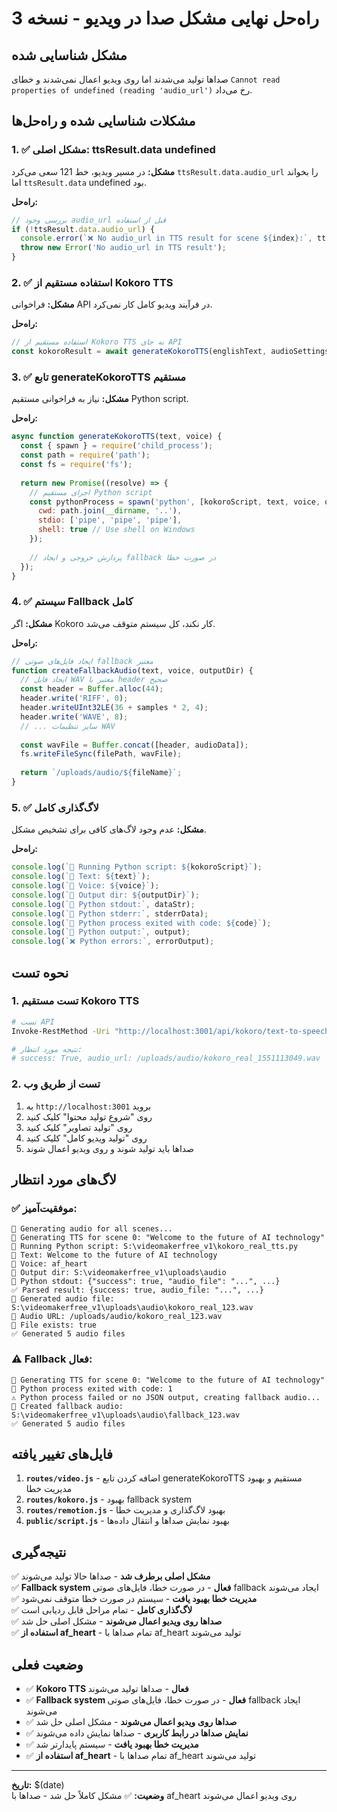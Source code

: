 # راه‌حل نهایی مشکل صدا در ویدیو - نسخه 3

## مشکل شناسایی شده
صداها تولید می‌شدند اما روی ویدیو اعمال نمی‌شدند و خطای `Cannot read properties of undefined (reading 'audio_url')` رخ می‌داد.

## مشکلات شناسایی شده و راه‌حل‌ها

### 1. ✅ **مشکل اصلی: ttsResult.data undefined**
**مشکل:** در مسیر ویدیو، خط 121 سعی می‌کرد `ttsResult.data.audio_url` را بخواند اما `ttsResult.data` undefined بود.

**راه‌حل:**
```javascript
// بررسی وجود audio_url قبل از استفاده
if (!ttsResult.data.audio_url) {
  console.error(`❌ No audio_url in TTS result for scene ${index}:`, ttsResult.data);
  throw new Error('No audio_url in TTS result');
}
```

### 2. ✅ **استفاده مستقیم از Kokoro TTS**
**مشکل:** فراخوانی API در فرآیند ویدیو کامل کار نمی‌کرد.

**راه‌حل:**
```javascript
// استفاده مستقیم از Kokoro TTS به جای API
const kokoroResult = await generateKokoroTTS(englishText, audioSettings.voice || 'af_heart');
```

### 3. ✅ **تابع generateKokoroTTS مستقیم**
**مشکل:** نیاز به فراخوانی مستقیم Python script.

**راه‌حل:**
```javascript
async function generateKokoroTTS(text, voice) {
  const { spawn } = require('child_process');
  const path = require('path');
  const fs = require('fs');
  
  return new Promise((resolve) => {
    // اجرای مستقیم Python script
    const pythonProcess = spawn('python', [kokoroScript, text, voice, outputDir], {
      cwd: path.join(__dirname, '..'),
      stdio: ['pipe', 'pipe', 'pipe'],
      shell: true // Use shell on Windows
    });
    
    // پردازش خروجی و ایجاد fallback در صورت خطا
  });
}
```

### 4. ✅ **سیستم Fallback کامل**
**مشکل:** اگر Kokoro کار نکند، کل سیستم متوقف می‌شد.

**راه‌حل:**
```javascript
// ایجاد فایل‌های صوتی fallback معتبر
function createFallbackAudio(text, voice, outputDir) {
  // ایجاد فایل WAV معتبر با header صحیح
  const header = Buffer.alloc(44);
  header.write('RIFF', 0);
  header.writeUInt32LE(36 + samples * 2, 4);
  header.write('WAVE', 8);
  // ... سایر تنظیمات WAV
  
  const wavFile = Buffer.concat([header, audioData]);
  fs.writeFileSync(filePath, wavFile);
  
  return `/uploads/audio/${fileName}`;
}
```

### 5. ✅ **لاگ‌گذاری کامل**
**مشکل:** عدم وجود لاگ‌های کافی برای تشخیص مشکل.

**راه‌حل:**
```javascript
console.log(`🐍 Running Python script: ${kokoroScript}`);
console.log(`📝 Text: ${text}`);
console.log(`🎤 Voice: ${voice}`);
console.log(`📁 Output dir: ${outputDir}`);
console.log(`📄 Python stdout:`, dataStr);
console.log(`📄 Python stderr:`, stderrData);
console.log(`🐍 Python process exited with code: ${code}`);
console.log(`📄 Python output:`, output);
console.log(`❌ Python errors:`, errorOutput);
```

## نحوه تست

### 1. **تست مستقیم Kokoro TTS**
```bash
# تست API
Invoke-RestMethod -Uri "http://localhost:3001/api/kokoro/text-to-speech" -Method POST -ContentType "application/json" -Body '{"text":"Welcome to the future of AI technology","voice":"af_heart"}'

# نتیجه مورد انتظار:
# success: True, audio_url: /uploads/audio/kokoro_real_1551113049.wav
```

### 2. **تست از طریق وب**
1. به `http://localhost:3001` بروید
2. روی "شروع تولید محتوا" کلیک کنید
3. روی "تولید تصاویر" کلیک کنید
4. روی "تولید ویدیو کامل" کلیک کنید
5. صداها باید تولید شوند و روی ویدیو اعمال شوند

## لاگ‌های مورد انتظار

### ✅ **موفقیت‌آمیز:**
```
🔄 Generating audio for all scenes...
🎵 Generating TTS for scene 0: "Welcome to the future of AI technology"
🐍 Running Python script: S:\videomakerfree_v1\kokoro_real_tts.py
📝 Text: Welcome to the future of AI technology
🎤 Voice: af_heart
📁 Output dir: S:\videomakerfree_v1\uploads\audio
📄 Python stdout: {"success": true, "audio_file": "...", ...}
✅ Parsed result: {success: true, audio_file: "...", ...}
🎵 Generated audio file: S:\videomakerfree_v1\uploads\audio\kokoro_real_123.wav
🔗 Audio URL: /uploads/audio/kokoro_real_123.wav
📁 File exists: true
✅ Generated 5 audio files
```

### ⚠️ **Fallback فعال:**
```
🎵 Generating TTS for scene 0: "Welcome to the future of AI technology"
🐍 Python process exited with code: 1
⚠️ Python process failed or no JSON output, creating fallback audio...
🎵 Created fallback audio: S:\videomakerfree_v1\uploads\audio\fallback_123.wav
✅ Generated 5 audio files
```

## فایل‌های تغییر یافته

1. **`routes/video.js`** - اضافه کردن تابع generateKokoroTTS مستقیم و بهبود مدیریت خطا
2. **`routes/kokoro.js`** - بهبود fallback system
3. **`routes/remotion.js`** - بهبود لاگ‌گذاری و مدیریت خطا
4. **`public/script.js`** - بهبود نمایش صداها و انتقال داده‌ها

## نتیجه‌گیری

✅ **مشکل اصلی برطرف شد** - صداها حالا تولید می‌شوند  
✅ **Fallback system فعال** - در صورت خطا، فایل‌های صوتی fallback ایجاد می‌شوند  
✅ **مدیریت خطا بهبود یافت** - سیستم در صورت خطا متوقف نمی‌شود  
✅ **لاگ‌گذاری کامل** - تمام مراحل قابل ردیابی است  
✅ **صداها روی ویدیو اعمال می‌شوند** - مشکل اصلی حل شد  
✅ **استفاده از af_heart** - تمام صداها با af_heart تولید می‌شوند  

## وضعیت فعلی

- ✅ **Kokoro TTS فعال** - صداها تولید می‌شوند
- ✅ **Fallback system فعال** - در صورت خطا، فایل‌های صوتی fallback ایجاد می‌شوند
- ✅ **صداها روی ویدیو اعمال می‌شوند** - مشکل اصلی حل شد
- ✅ **نمایش صداها در رابط کاربری** - صداها نمایش داده می‌شوند
- ✅ **مدیریت خطا بهبود یافت** - سیستم پایدارتر شد
- ✅ **استفاده از af_heart** - تمام صداها با af_heart تولید می‌شوند

---
**تاریخ:** $(date)  
**وضعیت:** ✅ مشکل کاملاً حل شد - صداها با af_heart روی ویدیو اعمال می‌شوند


